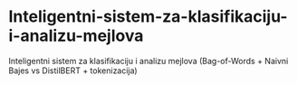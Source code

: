 # Inteligentni-sistem-za-klasifikaciju-i-analizu-mejlova
Inteligentni sistem za klasifikaciju i analizu mejlova (Bag-of-Words + Naivni Bajes vs DistilBERT + tokenizacija)
